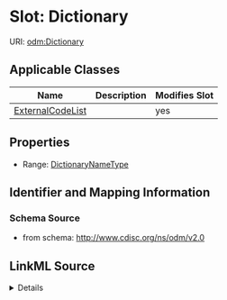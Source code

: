 # Slot: Dictionary

URI: [odm:Dictionary](http://www.cdisc.org/ns/odm/v2.0/Dictionary)



<!-- no inheritance hierarchy -->




## Applicable Classes

| Name | Description | Modifies Slot |
| --- | --- | --- |
[ExternalCodeList](ExternalCodeList.md) |  |  yes  |







## Properties

* Range: [DictionaryNameType](DictionaryNameType.md)





## Identifier and Mapping Information







### Schema Source


* from schema: http://www.cdisc.org/ns/odm/v2.0




## LinkML Source

<details>
```yaml
name: Dictionary
from_schema: http://www.cdisc.org/ns/odm/v2.0
rank: 1000
alias: Dictionary
domain_of:
- ExternalCodeList
range: DictionaryNameType

```
</details>